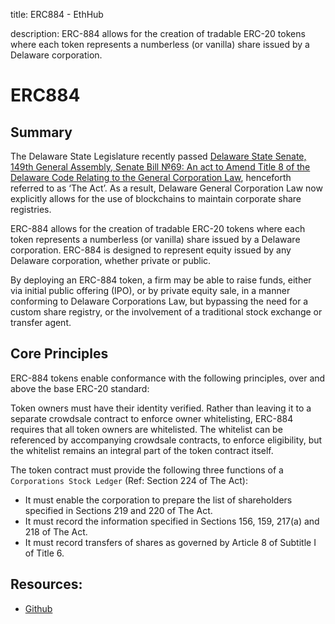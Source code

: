 title: ERC884 - EthHub

description: ERC-884 allows for the creation of tradable ERC-20 tokens where each token represents a numberless \(or vanilla\) share issued by a Delaware corporation. 

# ERC884

## Summary

The Delaware State Legislature recently passed [Delaware State Senate, 149th General Assembly, Senate Bill №69: An act to Amend Title 8 of the Delaware Code Relating to the General Corporation Law](https://legis.delaware.gov/json/BillDetail/GenerateHtmlDocument?legislationId=25730&legislationTypeId=1&docTypeId=2&legislationName=SB69), henceforth referred to as ‘The Act’. As a result, Delaware General Corporation Law now explicitly allows for the use of blockchains to maintain corporate share registries.

ERC-884 allows for the creation of tradable ERC-20 tokens where each token represents a numberless \(or vanilla\) share issued by a Delaware corporation. ERC-884 is designed to represent equity issued by any Delaware corporation, whether private or public.

By deploying an ERC-884 token, a firm may be able to raise funds, either via initial public offering \(IPO\), or by private equity sale, in a manner conforming to Delaware Corporations Law, but bypassing the need for a custom share registry, or the involvement of a traditional stock exchange or transfer agent.

## Core Principles

ERC-884 tokens enable conformance with the following principles, over and above the base ERC-20 standard:

Token owners must have their identity verified. Rather than leaving it to a separate crowdsale contract to enforce owner whitelisting, ERC-884 requires that all token owners are whitelisted. The whitelist can be referenced by accompanying crowdsale contracts, to enforce eligibility, but the whitelist remains an integral part of the token contract itself.

The token contract must provide the following three functions of a `Corporations Stock Ledger` \(Ref: Section 224 of The Act\):

* It must enable the corporation to prepare the list of shareholders specified in Sections 219 and 220 of The Act.
* It must record the information specified in Sections 156, 159, 217\(a\) and 218 of The Act.
* It must record transfers of shares as governed by Article 8 of Subtitle I of Title 6.

## Resources:

* [Github](https://github.com/davesag/ERC884-reference-implementation)


